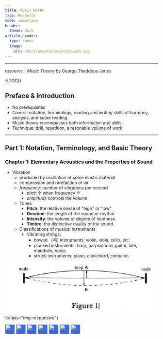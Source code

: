 ```yaml
---
title: Music Notes
tags: Resource
mode: immersive
header:
  theme: dark
article_header:
  type: cover
  image:
    src: /docs/assets/images/cover2.jpg
---
```

---

resource：*Music Theory* by George Thaddeus Jones  
<!--more-->

{{TOC}}
## Preface & Introduction

- No prerequisites
- Covers: notation, terminology, reading and writing skills of harmony, analysis, and score reading
- Music theory encompasses both information and skills 
- Technique: drill, repetition, a resonable volume of work


---

## Part 1: Notation, Terminology, and Basic Theory
### Chapter 1: Elementary Acoustics and the Properties of Sound

- Vibration
	- produced by oscillation of some elastic material
	- compression and rarefaction of air
	- *frequency*: number of vibrations per second
		- *pitch* $\uparrow$ when frequency  $\uparrow$
		- *amplitude* controls the *volume*
	- Tones 
		- **Pitch**: the relative sense of "high" or "low"
		- **Duration**: the length of the sound or rhythm
		- **Intensity**: the volume or degree of loudness
		- **Timbre**: the distinctive quality of the sound.
	- Classifications of musical instruments
		- Vibrating strings:
			- bowed （弓) instruments: violin, viola, cello, etc.
			- plucked instruments: harp, harpsichord, guitar, lute, mandolin, banjo
			- struck instruments: piano, clavichord, cimbalon 

![Figure1](music/Figure1.jpg){:class="img-responsive"}

<!-- AddToAny BEGIN -->
<div>
<a href="https://www.addtoany.com/share#url=https%3A%2F%2Fantinita.github.io%2F&amp;title=" target="_blank"><img src="https://static.addtoany.com/buttons/a2a.svg" width="32" height="32" style="background-color:royalblue"></a>
<a href="https://www.addtoany.com/add_to/facebook?linkurl=https%3A%2F%2Fantinita.github.io%2F&amp;linkname=" target="_blank"><img src="https://static.addtoany.com/buttons/facebook.svg" width="32" height="32" style="background-color:royalblue"></a>
<a href="https://www.addtoany.com/add_to/twitter?linkurl=https%3A%2F%2Fantinita.github.io%2F&amp;linkname=" target="_blank"><img src="https://static.addtoany.com/buttons/twitter.svg" width="32" height="32" style="background-color:royalblue"></a>
<a href="https://www.addtoany.com/add_to/telegram?linkurl=https%3A%2F%2Fantinita.github.io%2F&amp;linkname=" target="_blank"><img src="https://static.addtoany.com/buttons/telegram.svg" width="32" height="32" style="background-color:royalblue"></a>
<a href="https://www.addtoany.com/add_to/citeulike?linkurl=https%3A%2F%2Fantinita.github.io%2F&amp;linkname=" target="_blank"><img src="https://static.addtoany.com/buttons/citeulike.svg" width="32" height="32" style="background-color:royalblue"></a>
<a href="https://www.addtoany.com/add_to/printfriendly?linkurl=https%3A%2F%2Fantinita.github.io%2F&amp;linkname=" target="_blank"><img src="https://static.addtoany.com/buttons/printfriendly.svg" width="32" height="32" style="background-color:royalblue"></a>
<a href="https://www.addtoany.com/add_to/sina_weibo?linkurl=https%3A%2F%2Fantinita.github.io%2F&amp;linkname=" target="_blank"><img src="https://static.addtoany.com/buttons/sina_weibo.svg" width="32" height="32" style="background-color:royalblue"></a>
</div>
<!-- AddToAny END -->
 